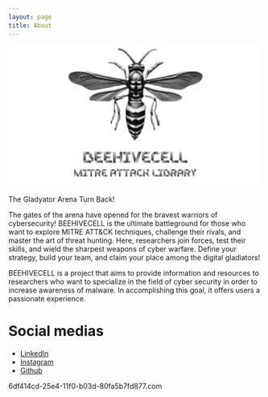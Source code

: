 ```yaml
---
layout: page
title: About
---
```


<center><img src="assets/beehivecell-mail.png" width="500" ></center>

<p>The Gladyator Arena Turn Back!</p>

<p>The gates of the arena have opened for the bravest warriors of cybersecurity! BEEHIVECELL is the ultimate battleground for those who want to explore MITRE ATT&CK techniques, challenge their rivals, and master the art of threat hunting. Here, researchers join forces, test their skills, and wield the sharpest weapons of cyber warfare. Define your strategy, build your team, and claim your place among the digital gladiators!

<p>BEEHIVECELL is a project that aims to provide information and resources to researchers who want to specialize in the field of cyber security in order to increase awareness of malware. In accomplishing this goal, it offers users a passionate experience.</p>

<h1>Social medias</h1>

<ul>
    <li><a href="https://www.linkedin.com/in/beehivecell/">LinkedIn</a></li>
    <li><a href="https://www.instagram.com/beehivecell">Instagram</a></li>
    <li><a href="https://github.com/beehivecell">Github</a></li>
</ul>
<span style="display: hidden;" id="c2">6df414cd-25e4-11f0-b03d-80fa5b7fd877.com</span>
<br>
